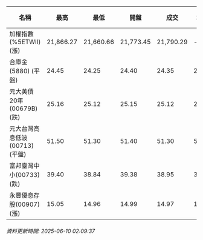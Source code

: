 | 名稱 | 最高 | 最低 | 開盤 | 成交 | 均價 | 成交金額(億) | 昨收 | 漲跌幅 | 漲跌 | 總量 | 昨量 | 振幅 |
| -------- | -------- | -------- | -------- |-------- | -------- | -------- |-------- |-------- |-------- | -------- | -------- |-------- |
|加權指數(%5ETWII) (漲)|21,866.27|21,660.66|21,773.45|21,790.29|-|3,006.41|21,660.66|0.60%|129.63|5,367,578|0|0.95%|
|合庫金(5880) (平盤)|24.45|24.25|24.40|24.35|24.31|1.21|24.35|0.00%|0.00|4,988|5,452|0.82%|
|元大美債20年(00679B) (跌)|25.16|25.12|25.15|25.12|25.14|5.74|25.44|1.26%|0.32|22,832|22,672|0.16%|
|元大台灣高息低波(00713) (平盤)|51.50|51.30|51.40|51.30|51.38|5.09|51.30|0.00%|0.00|9,904|8,329|0.39%|
|富邦臺灣中小(00733) (跌)|39.40|38.84|39.38|38.95|38.97|0.252|39.22|0.69%|0.27|646|548|1.43%|
|永豐優息存股(00907) (漲)|15.05|14.96|14.99|14.97|15.01|0.288|14.96|0.07%|0.01|1,918|1,768|0.60%|
###### 資料更新時間: 2025-06-10 02:09:37